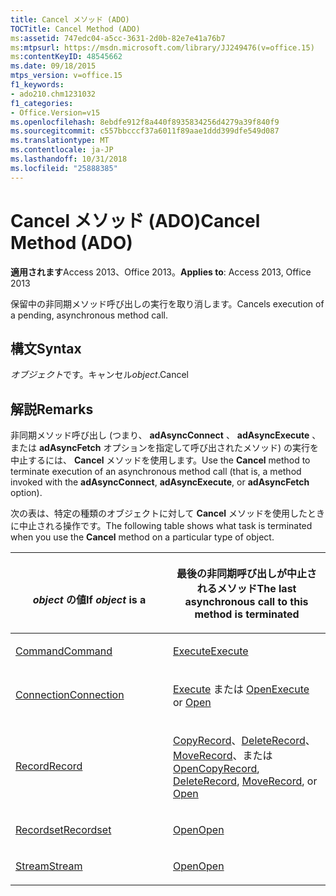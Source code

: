 ```yaml
---
title: Cancel メソッド (ADO)
TOCTitle: Cancel Method (ADO)
ms:assetid: 747edc04-a5cc-3631-2d0b-82e7e41a76b7
ms:mtpsurl: https://msdn.microsoft.com/library/JJ249476(v=office.15)
ms:contentKeyID: 48545662
ms.date: 09/18/2015
mtps_version: v=office.15
f1_keywords:
- ado210.chm1231032
f1_categories:
- Office.Version=v15
ms.openlocfilehash: 8ebdfe912f8a440f8935834256d4279a39f840f9
ms.sourcegitcommit: c557bbcccf37a6011f89aae1ddd399dfe549d087
ms.translationtype: MT
ms.contentlocale: ja-JP
ms.lasthandoff: 10/31/2018
ms.locfileid: "25888385"
---
```

# <a name="cancel-method-ado"></a><span data-ttu-id="1805a-102">Cancel メソッド (ADO)</span><span class="sxs-lookup"><span data-stu-id="1805a-102">Cancel Method (ADO)</span></span>


<span data-ttu-id="1805a-103">**適用されます**Access 2013、Office 2013。</span><span class="sxs-lookup"><span data-stu-id="1805a-103">**Applies to**: Access 2013, Office 2013</span></span>

<span data-ttu-id="1805a-104">保留中の非同期メソッド呼び出しの実行を取り消します。</span><span class="sxs-lookup"><span data-stu-id="1805a-104">Cancels execution of a pending, asynchronous method call.</span></span>

## <a name="syntax"></a><span data-ttu-id="1805a-105">構文</span><span class="sxs-lookup"><span data-stu-id="1805a-105">Syntax</span></span>

<span data-ttu-id="1805a-106">*オブジェクト*です。キャンセル</span><span class="sxs-lookup"><span data-stu-id="1805a-106">*object*.Cancel</span></span>

## <a name="remarks"></a><span data-ttu-id="1805a-107">解説</span><span class="sxs-lookup"><span data-stu-id="1805a-107">Remarks</span></span>

<span data-ttu-id="1805a-108">非同期メソッド呼び出し (つまり、 **adAsyncConnect** 、 **adAsyncExecute** 、または **adAsyncFetch** オプションを指定して呼び出されたメソッド) の実行を中止するには、 **Cancel** メソッドを使用します。</span><span class="sxs-lookup"><span data-stu-id="1805a-108">Use the **Cancel** method to terminate execution of an asynchronous method call (that is, a method invoked with the **adAsyncConnect**, **adAsyncExecute**, or **adAsyncFetch** option).</span></span>

<span data-ttu-id="1805a-109">次の表は、特定の種類のオブジェクトに対して **Cancel** メソッドを使用したときに中止される操作です。</span><span class="sxs-lookup"><span data-stu-id="1805a-109">The following table shows what task is terminated when you use the **Cancel** method on a particular type of object.</span></span>

<table>
<colgroup>
<col style="width: 50%" />
<col style="width: 50%" />
</colgroup>
<thead>
<tr class="header">
<th><p><br />
<span data-ttu-id="1805a-110"><em>object</em> の値</span><span class="sxs-lookup"><span data-stu-id="1805a-110">If <em>object</em> is a</span></span></p></th>
<th><p><span data-ttu-id="1805a-111">最後の非同期呼び出しが中止されるメソッド</span><span class="sxs-lookup"><span data-stu-id="1805a-111">The last asynchronous call to this method is terminated</span></span></p></th>
</tr>
</thead>
<tbody>
<tr class="odd">
<td><p><span data-ttu-id="1805a-112"><a href="command-object-ado.md">Command</a></span><span class="sxs-lookup"><span data-stu-id="1805a-112"><a href="command-object-ado.md">Command</a></span></span></p></td>
<td><p><span data-ttu-id="1805a-113"><a href="https://msdn.microsoft.com/library/jj248785(v=office.15)">Execute</a></span><span class="sxs-lookup"><span data-stu-id="1805a-113"><a href="https://msdn.microsoft.com/library/jj248785(v=office.15)">Execute</a></span></span></p></td>
</tr>
<tr class="even">
<td><p><span data-ttu-id="1805a-114"><a href="connection-object-ado.md">Connection</a></span><span class="sxs-lookup"><span data-stu-id="1805a-114"><a href="connection-object-ado.md">Connection</a></span></span></p></td>
<td><p><span data-ttu-id="1805a-115"><a href="https://msdn.microsoft.com/library/jj249832(v=office.15)">Execute</a> または <a href="open-method-ado-connection.md">Open</a></span><span class="sxs-lookup"><span data-stu-id="1805a-115"><a href="https://msdn.microsoft.com/library/jj249832(v=office.15)">Execute</a> or <a href="open-method-ado-connection.md">Open</a></span></span></p></td>
</tr>
<tr class="odd">
<td><p><span data-ttu-id="1805a-116"><a href="record-object-ado.md">Record</a></span><span class="sxs-lookup"><span data-stu-id="1805a-116"><a href="record-object-ado.md">Record</a></span></span></p></td>
<td><p><span data-ttu-id="1805a-117"><a href="copyrecord-method-ado.md">CopyRecord</a>、<a href="deleterecord-method-ado.md">DeleteRecord</a>、<a href="moverecord-method-ado.md">MoveRecord</a>、または <a href="open-method-ado-record.md">Open</a></span><span class="sxs-lookup"><span data-stu-id="1805a-117"><a href="copyrecord-method-ado.md">CopyRecord</a>, <a href="deleterecord-method-ado.md">DeleteRecord</a>, <a href="moverecord-method-ado.md">MoveRecord</a>, or <a href="open-method-ado-record.md">Open</a></span></span></p></td>
</tr>
<tr class="even">
<td><p><span data-ttu-id="1805a-118"><a href="recordset-object-ado.md">Recordset</a></span><span class="sxs-lookup"><span data-stu-id="1805a-118"><a href="recordset-object-ado.md">Recordset</a></span></span></p></td>
<td><p><span data-ttu-id="1805a-119"><a href="open-method-ado-recordset.md">Open</a></span><span class="sxs-lookup"><span data-stu-id="1805a-119"><a href="open-method-ado-recordset.md">Open</a></span></span></p></td>
</tr>
<tr class="odd">
<td><p><span data-ttu-id="1805a-120"><a href="stream-object-ado.md">Stream</a></span><span class="sxs-lookup"><span data-stu-id="1805a-120"><a href="stream-object-ado.md">Stream</a></span></span></p></td>
<td><p><span data-ttu-id="1805a-121"><a href="open-method-ado-stream.md">Open</a></span><span class="sxs-lookup"><span data-stu-id="1805a-121"><a href="open-method-ado-stream.md">Open</a></span></span></p></td>
</tr>
</tbody>
</table>

